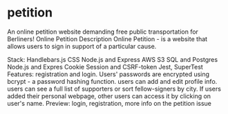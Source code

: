 # petition
An online petition website demanding free public transportation for Berliners!
Online Petition
Description
Online Petition - is a website that allows users to sign in support of a particular cause.

Stack:
Handlebars.js
CSS
Node.js and Express
AWS S3
SQL and Postgres
Node.js and Expres
Cookie Session and CSRF-token
Jest, SuperTest
Features:
registration and login. Users' passwords are encrypted using bcrypt - a password hashing function.
users can add and edit profile info.
users can see a full list of supporters or sort fellow-signers by city. If users added their personal webpage, other users can access it by clicking on user's name.
Preview:
login, registration, more info on the petition issue
